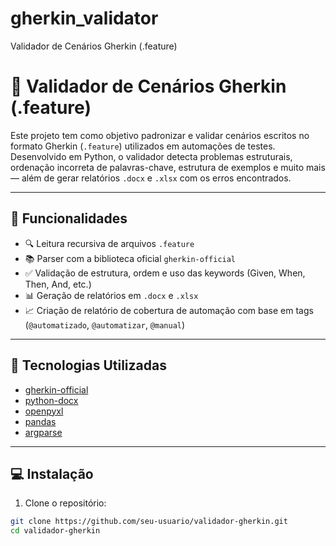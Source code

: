 # gherkin_validator
Validador de Cenários Gherkin (.feature)

# 🧪 Validador de Cenários Gherkin (.feature)

Este projeto tem como objetivo padronizar e validar cenários escritos no formato Gherkin (`.feature`) utilizados em automações de testes. Desenvolvido em Python, o validador detecta problemas estruturais, ordenação incorreta de palavras-chave, estrutura de exemplos e muito mais — além de gerar relatórios `.docx` e `.xlsx` com os erros encontrados.

---

## 🚀 Funcionalidades

- 🔍 Leitura recursiva de arquivos `.feature`
- 📚 Parser com a biblioteca oficial `gherkin-official`
- ✅ Validação de estrutura, ordem e uso das keywords (Given, When, Then, And, etc.)
- 📊 Geração de relatórios em `.docx` e `.xlsx`
- 📈 Criação de relatório de cobertura de automação com base em tags (`@automatizado`, `@automatizar`, `@manual`)

---

## 🧰 Tecnologias Utilizadas

- [gherkin-official](https://pypi.org/project/gherkin-official/)
- [python-docx](https://python-docx.readthedocs.io/)
- [openpyxl](https://openpyxl.readthedocs.io/)
- [pandas](https://pandas.pydata.org/)
- [argparse](https://docs.python.org/3/library/argparse.html)

---

## 💻 Instalação

1. Clone o repositório:
```bash
git clone https://github.com/seu-usuario/validador-gherkin.git
cd validador-gherkin
